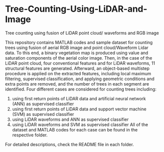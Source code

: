 # Tree-Counting-Using-LiDAR-and-Image
Tree counting using fusion of LiDAR point cloud/ waveforms and RGB image

This repository contains MATLAB codes and sample dataset for counting trees using fusion of aerial RGB image and point cloud/Waveform Lidar data. To this end, a binary vegetation map is produced using value and saturation components of the aerial color image. Then, in the case of the LiDAR point cloud, four conventional features and for LiDAR waveforms, 11 structural features are generated. Afterward, an object-based multistep procedure is applied on the extracted features, including local maximum filtering, supervised classification, and applying geometric conditions and extra points are removed, and the number of trees in each segment are identified. 
Four different cases are considered for counting trees including:
1) using first return points of LiDAR data and artificial neural network (ANN) as supervised classifier
2) using first return points of LiDAR data and support vector machine (SVM) as supervised classifier
3) using LiDAR waveforms and ANN as supervised classifier
4) using LiDAR waveforms and SVM as supervised classifier
All of the dataset and MATLAB codes for each case can be found in the respective folder.

For detailed descriptions, check the README file in each folder.
